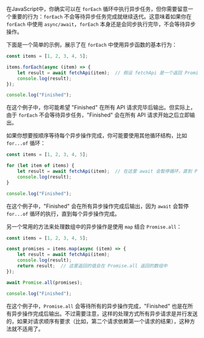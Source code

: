在JavaScript中，你确实可以在 `forEach` 循环中执行异步任务，但你需要留意一个重要的行为：`forEach` 不会等待异步任务完成就继续迭代。这意味着如果你在 `forEach` 中使用 `async/await`，`forEach` 本身还是会同步执行完毕，不会等待异步操作。

下面是一个简单的示例，展示了在 `forEach` 中使用异步函数的基本行为：

```javascript
const items = [1, 2, 3, 4, 5];

items.forEach(async (item) => {
    let result = await fetchApi(item);  // 假设 fetchApi 是一个返回 Promise 的函数
    console.log(result);
});

console.log("Finished");
```

在这个例子中，你可能希望 "Finished" 在所有 API 请求完毕后输出。但实际上，由于 `forEach` 不会等待异步任务，"Finished" 会在所有 API 请求开始之后立即输出。

如果你想要按顺序等待每个异步操作完成，你可能要使用其他循环结构，比如 `for...of` 循环：

```javascript
const items = [1, 2, 3, 4, 5];

for (let item of items) {
    let result = await fetchApi(item);  // 在这里 await 会暂停循环，直到 Promise 解析
    console.log(result);
}

console.log("Finished");
```

在这个例子中，"Finished" 会在所有异步操作完成后输出，因为 `await` 会暂停 `for...of` 循环的执行，直到每个异步操作完成。

另一个常用的方法来处理数组中的异步操作是使用 `map` 结合 `Promise.all`：

```javascript
const items = [1, 2, 3, 4, 5];

const promises = items.map(async (item) => {
    let result = await fetchApi(item);
    console.log(result);
    return result;  // 这里返回的值会在 Promise.all 返回的数组中
});

await Promise.all(promises);

console.log("Finished");
```

在这个例子中，`Promise.all` 会等待所有的异步操作完成，"Finished" 也是在所有异步操作完成后输出。不过需要注意，这样的处理方式所有异步请求是并行发送的，如果对请求顺序有要求（比如，第二个请求依赖第一个请求的结果），这种方法就不适用了。